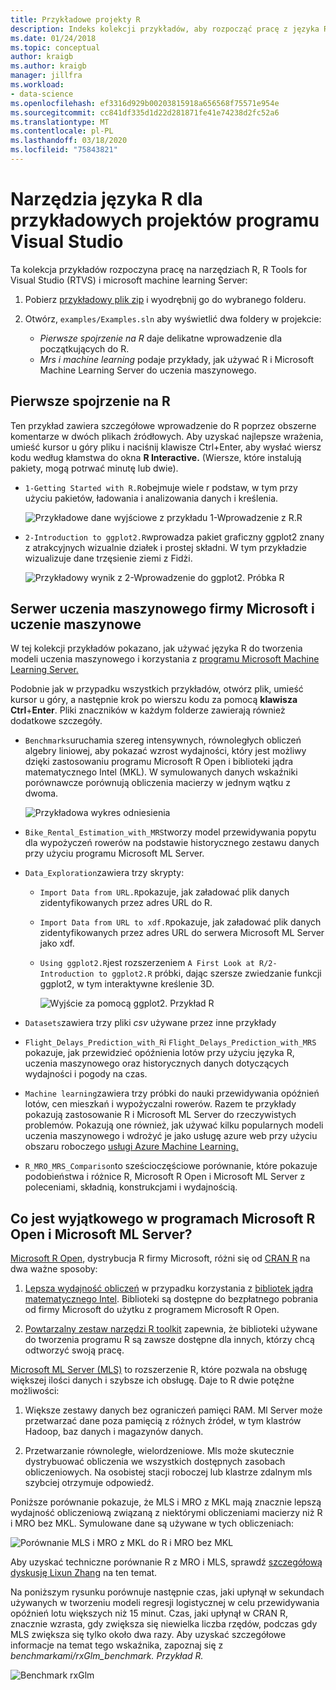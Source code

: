 ```yaml
---
title: Przykładowe projekty R
description: Indeks kolekcji przykładów, aby rozpocząć pracę z języka R i Visual Studio.
ms.date: 01/24/2018
ms.topic: conceptual
author: kraigb
ms.author: kraigb
manager: jillfra
ms.workload:
- data-science
ms.openlocfilehash: ef3316d929b00203815918a656568f75571e954e
ms.sourcegitcommit: cc841df335d1d22d281871fe41e74238d2fc52a6
ms.translationtype: MT
ms.contentlocale: pl-PL
ms.lasthandoff: 03/18/2020
ms.locfileid: "75843821"
---
```

# <a name="r-tools-for-visual-studio-sample-projects"></a>Narzędzia języka R dla przykładowych projektów programu Visual Studio

Ta kolekcja przykładów rozpoczyna pracę na narzędziach R, R Tools for Visual Studio (RTVS) i microsoft machine learning Server:

1. Pobierz [przykładowy plik zip](https://github.com/Microsoft/RTVS-docs/archive/master.zip) i wyodrębnij go do wybranego folderu.
1. Otwórz, `examples/Examples.sln` aby wyświetlić dwa foldery w projekcie:

    - *Pierwsze spojrzenie na R* daje delikatne wprowadzenie dla początkujących do R.
    - *Mrs i machine learning* podaje przykłady, jak używać R i Microsoft Machine Learning Server do uczenia maszynowego.

## <a name="a-first-look-at-r"></a>Pierwsze spojrzenie na R

Ten przykład zawiera szczegółowe wprowadzenie do R poprzez obszerne komentarze w dwóch plikach źródłowych. Aby uzyskać najlepsze wrażenia, umieść kursor u góry pliku i naciśnij klawisze Ctrl+Enter, aby wysłać wiersz kodu według kłamstwa do okna **R Interactive.** (Wiersze, które instalują pakiety, mogą potrwać minutę lub dwie).

- `1-Getting Started with R.R`obejmuje wiele r podstaw, w tym przy użyciu pakietów, ładowania i analizowania danych i kreślenia.

    ![Przykładowe dane wyjściowe z przykładu 1-Wprowadzenie z R.R](media/samples-getting-started-output.png)

- `2-Introduction to ggplot2.R`wprowadza pakiet graficzny ggplot2 znany z atrakcyjnych wizualnie działek i prostej składni. W tym przykładzie wizualizuje dane trzęsienie ziemi z Fidżi.

    ![Przykładowy wynik z 2-Wprowadzenie do ggplot2. Próbka R](media/samples-ggplot-output.png)

## <a name="microsoft-machine-learning-server-and-machine-learning"></a>Serwer uczenia maszynowego firmy Microsoft i uczenie maszynowe

W tej kolekcji przykładów pokazano, jak używać języka R do tworzenia modeli uczenia maszynowego i korzystania z [programu Microsoft Machine Learning Server.](/machine-learning-server/what-is-machine-learning-server)

Podobnie jak w przypadku wszystkich przykładów, otwórz plik, umieść kursor u góry, a następnie krok po wierszu kodu za pomocą **klawisza Ctrl**+**Enter**. Pliki znaczników w każdym folderze zawierają również dodatkowe szczegóły.

- `Benchmarks`uruchamia szereg intensywnych, równoległych obliczeń algebry liniowej, aby pokazać wzrost wydajności, który jest możliwy dzięki zastosowaniu programu Microsoft R Open i biblioteki jądra matematycznego Intel (MKL). W symulowanych danych wskaźniki porównawcze porównują obliczenia macierzy w jednym wątku z dwoma.

    ![Przykładowa wykres odniesienia](media/samples-mro-benchmark-plot.png)

- `Bike_Rental_Estimation_with_MRS`tworzy model przewidywania popytu dla wypożyczeń rowerów na podstawie historycznego zestawu danych przy użyciu programu Microsoft ML Server.

- `Data_Exploration`zawiera trzy skrypty:

  - `Import Data from URL.R`pokazuje, jak załadować plik danych zidentyfikowanych przez adres URL do R.
  - `Import Data from URL to xdf.R`pokazuje, jak załadować plik danych zidentyfikowanych przez adres URL do serwera Microsoft ML Server jako xdf.
  - `Using ggplot2.R`jest rozszerzeniem `A First Look at R/2-Introduction to ggplot2.R` próbki, dając szersze zwiedzanie funkcji ggplot2, w tym interaktywne kreślenie 3D.

      ![Wyjście za pomocą ggplot2. Przykład R](media/samples-3d-interactive.png)

- `Datasets`zawiera trzy pliki *csv* używane przez inne przykłady
- `Flight_Delays_Prediction_with_R`i `Flight_Delays_Prediction_with_MRS` pokazuje, jak przewidzieć opóźnienia lotów przy użyciu języka R, uczenia maszynowego oraz historycznych danych dotyczących wydajności i pogody na czas.
- `Machine learning`zawiera trzy próbki do nauki przewidywania opóźnień lotów, cen mieszkań i wypożyczalni rowerów. Razem te przykłady pokazują zastosowanie R i Microsoft ML Server do rzeczywistych problemów. Pokazują one również, jak używać kilku popularnych modeli uczenia maszynowego i wdrożyć je jako usługę azure web przy użyciu obszaru roboczego [usługi Azure Machine Learning.](https://azure.microsoft.com/services/machine-learning/)

- `R_MRO_MRS_Comparison`to sześcioczęściowe porównanie, które pokazuje podobieństwa i różnice R, Microsoft R Open i Microsoft ML Server z poleceniami, składnią, konstrukcjami i wydajnością.

## <a name="whats-special-about-microsoft-r-open-and-microsoft-ml-server"></a>Co jest wyjątkowego w programach Microsoft R Open i Microsoft ML Server?

[Microsoft R Open](https://mran.revolutionanalytics.com/download/), dystrybucja R firmy Microsoft, różni się od [CRAN R](https://cran.r-project.org/) na dwa ważne sposoby:

1. [Lepsza wydajność obliczeń](https://mran.revolutionanalytics.com/rro/#intelmkl1) w przypadku korzystania z [bibliotek jądra matematycznego Intel](https://software.intel.com/intel-mkl). Biblioteki są dostępne do bezpłatnego pobrania od firmy Microsoft do użytku z programem Microsoft R Open.

1. [Powtarzalny zestaw narzędzi R toolkit](https://mran.revolutionanalytics.com/rro/#reproducibility) zapewnia, że biblioteki używane do tworzenia programu R są zawsze dostępne dla innych, którzy chcą odtworzyć swoją pracę.

[Microsoft ML Server (MLS)](/machine-learning-server/what-is-machine-learning-server) to rozszerzenie R, które pozwala na obsługę większej ilości danych i szybsze ich obsługę. Daje to R dwie potężne możliwości:

1. Większe zestawy danych bez ograniczeń pamięci RAM. Ml Server może przetwarzać dane poza pamięcią z różnych źródeł, w tym klastrów Hadoop, baz danych i magazynów danych.

1. Przetwarzanie równoległe, wielordzeniowe. Mls może skutecznie dystrybuować obliczenia we wszystkich dostępnych zasobach obliczeniowych. Na osobistej stacji roboczej lub klastrze zdalnym mls szybciej otrzymuje odpowiedź.

Poniższe porównanie pokazuje, że MLS i MRO z MKL mają znacznie lepszą wydajność obliczeniową związaną z niektórymi obliczeniami macierzy niż R i MRO bez MKL. Symulowane dane są używane w tych obliczeniach:

![Porównanie MLS i MRO z MKL do R i MRO bez MKL](media/samples-speed-comparison.png)

Aby uzyskać techniczne porównanie R z MRO i MLS, sprawdź [szczegółową dyskusję Lixun Zhang](http://htmlpreview.github.io/?https://github.com/lixzhang/R-MRO-MRS/blob/master/Introduction_to_MRO_and_MRS.html) na ten temat.

Na poniższym rysunku porównuje następnie czas, jaki upłynął w sekundach używanych w tworzeniu modeli regresji logistycznej w celu przewidywania opóźnień lotu większych niż 15 minut.  Czas, jaki upłynął w CRAN R, znacznie wzrasta, gdy zwiększa się niewielka liczba rzędów, podczas gdy MLS zwiększa się tylko około dwa razy. Aby uzyskać szczegółowe informacje na temat tego wskaźnika, zapoznaj się z *benchmarkami/rxGlm_benchmark. Przykład R.*

![Benchmark rxGlm](media/samples-rxGLM-benchmark.png)
